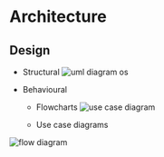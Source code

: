 # Architecture
## Design
* Structural
![uml diagram os](https://user-images.githubusercontent.com/59721830/153410893-78939167-a523-4753-a516-5dc01a5b6083.jpg)

* Behavioural
   * Flowcharts
   ![use case diagram](https://user-images.githubusercontent.com/59721830/153240204-7af4125f-7bce-41a5-bd22-4aa804267691.png)
   
   
   * Use case diagrams


![flow diagram](https://user-images.githubusercontent.com/59721830/153240271-715d8387-6e03-4417-a70a-cb11b2a35519.png)

